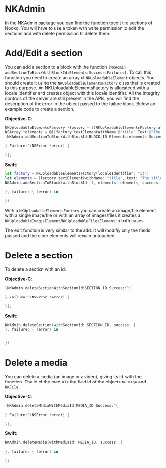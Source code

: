 # NKAdmin

In the NKAdmin package you can find the function toedit the sections of Nooko.
You will have to use a token with write permission to edit the sections and with delete permission to delete them.

# Add/Edit a section

You can add a section to a block with the function `[NKAdmin addSectionToBlockWithBlockId:Elements:Success:Failure:]`. To call this function you need to create an array of `NKUploadableElement` objects. You should create it using the `NKUploadableElementsFactory` class that is created to this purpose. An NKUploadableElementsFactory is allocateed with a locale identifier and creates object with this locale identifier. All the integrity controls of the server are still present in the APIs, you will find the description of the error in the object passed to the failure block. Below an example code to create a section. 

**Objective-C**:

```objective-c
NKUploadableElementsFactory *factory = [[NKUploadableElementsFactory alloc] initWithLocaleIdentifier:@"it"];
NSArray *elements = @[[factory textElementWithName:@"title" Text:@"The title", [factory imagesElementWithName:@"image" Image:[UIImage imageNamed:@"test_image"]]]];
[NKAdmin addSectionToBlockWithBlockId:BLOCK_ID Elements:elements Success:^{
        
} Failure:^(NSError *error) {
        
}];
```

**Swift**:

```swift
let factory = NKUploadableElementsFactory(localeIdentifier: "it")
let elements = [factory.textElement(withName: "title", text: "The title"), [factory.imagesElement(withName: "image", image: UIImage.init(named: "Test"))]]
NKAdmin.addSectionToBlock(withBlockId: 1, elements: elements, success: {

}, failure: { (error) in
            
})          
```

With a `NKUploadableElementsFactory` you can create an image/file element with a single image/file or with an array of images/files it creates a `NKUploadableImagesElement`/`NKUploadableFilesElement` in both cases.

The edit function is very similar to the add. It will modifiy only the fields passed and the other elements will remain untouched.

# Delete a section

To delete a section with an id:

**Objective-C**:

```objective-c
[NKAdmin deleteSectionWithSectionId:SECTION_ID Success:^{
        
} Failure:^(NSError *error) {
        
}];
```
**Swift**:

```swift
NKAdmin.deleteSection(withSectionId: SECTION_ID, success: {
}, failure: { (error) in

            
})

```


# Delete a media

You can delete a media (an image or a video), giving its id. with the function. The id of the media is the field id of the objects `NKImage` and `NKFile`.

**Objective-C**:

```objective-c
[NKAdmin deleteMediaWithMediaId:MEDIA_ID Success:^{
        
} Failure:^(NSError *error) {
        
}];
```

**Swift**:

```swift
NKAdmin.deleteMedia(withMediaId: MEDIA_ID, success: {
            
}, failure: { (error) in
            
})
```
